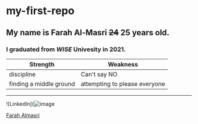 # my-first-repo

 ## My name is **Farah** **Al-Masri**  ~~24~~ 25 years old. 
 ### I graduated from *WISE* Univesity in 2021.
 
| Strength | Weakness |
|-----|-----|
|discipline|Can't say NO|
|finding a middle ground|attempting to please everyone|

___

![LinkedIn](![image](https://user-images.githubusercontent.com/117181849/221374498-4a7b10ae-a96e-4d9f-b1ed-501aa63528d4.png/64)

[Farah Almasri](https://www.linkedin.com/in/farah-almasri/)
